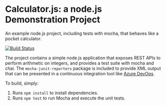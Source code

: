 Calculator.js: a node.js Demonstration Project
==============================================
An example node.js project, including tests with mocha, that behaves like
a pocket calculator.

[![Build Status](https://dev.azure.com/linyue8888devops/Integrating%20External%20Source%20Control%20with%20Azure%20Pipelines/_apis/build/status/linyue8888.calculator?branchName=master)](https://dev.azure.com/linyue8888devops/Integrating%20External%20Source%20Control%20with%20Azure%20Pipelines/_build/latest?definitionId=36&branchName=master)

The project contains a simple node.js application that exposes REST APIs
to perform arithmetic on integers, and provides a test suite with mocha
and chai.  The `mocha-junit-reporters` package is included to provide XML
output that can be presented in a continuous integration tool like
[Azure DevOps](https://azure.com/devops).

To build, simply:

1. Runs `npm install` to install dependencies.
2. Runs `npm test` to run Mocha and execute the unit tests.

